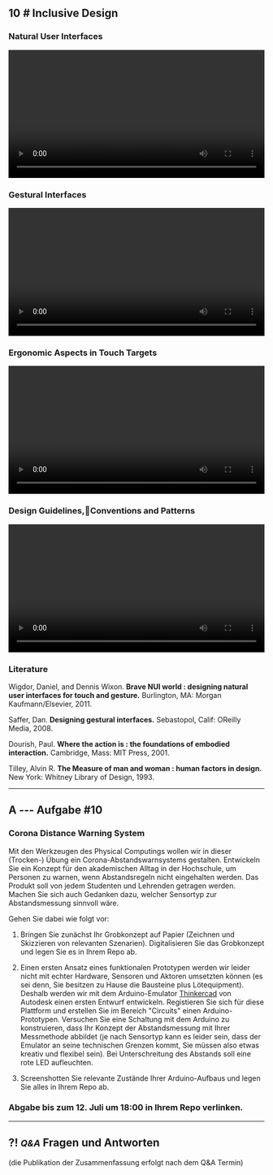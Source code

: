 ## **10 _#_** Inclusive Design

### Natural User Interfaces
<video controls width="100%"> 
    <source src="https://lehre.gabriel-rausch.de/HFU/IFD_SoSe20/L10/L10_01_Natural_User_Interfaces.mp4" type="video/mp4"> 
    <a href="https://lehre.gabriel-rausch.de/HFU/IFD_SoSe20/L10/L10_01_Natural_User_Interfaces.mp4">Zum Video</a>
</video>

### Gestural Interfaces
<video controls width="100%"> 
    <source src="https://lehre.gabriel-rausch.de/HFU/IFD_SoSe20/L10/L10_02_Gestural_Interfaces.mp4" type="video/mp4"> 
    <a href="https://lehre.gabriel-rausch.de/HFU/IFD_SoSe20/L10/L10_02_Gestural_Interfaces.mp4">Zum Video</a>
</video>

### Ergonomic Aspects in Touch Targets
<video controls width="100%"> 
    <source src="https://lehre.gabriel-rausch.de/HFU/IFD_SoSe20/L10/L10_03_Ergonomic_Aspects_in_Touch_Targets.mp4" type="video/mp4"> 
    <a href="https://lehre.gabriel-rausch.de/HFU/IFD_SoSe20/L10/L10_03_Ergonomic_Aspects_in_Touch_Targets.mp4">Zum Video</a>
</video>

### Design Guidelines,Conventions and Patterns
<video controls width="100%"> 
    <source src="https://lehre.gabriel-rausch.de/HFU/IFD_SoSe20/L10/L10_04_Design_Guidelines.mp4" type="video/mp4"> 
    <a href="https://lehre.gabriel-rausch.de/HFU/IFD_SoSe20/L10/L10_04_Design_Guidelines.mp4">Zum Video</a>
</video>



### Literature

Wigdor, Daniel, and Dennis Wixon. **Brave NUI world : designing natural user interfaces for touch and gesture.** Burlington, MA: Morgan Kaufmann/Elsevier, 2011.

Saffer, Dan. **Designing gestural interfaces.** Sebastopol, Calif: OReilly Media, 2008.

Dourish, Paul. **Where the action is : the foundations of embodied interaction.** Cambridge, Mass: MIT Press, 2001.

Tilley, Alvin R. **The Measure of man and woman : human factors in design.** New York: Whitney Library of Design, 1993.

---


## **A _---_** Aufgabe #10
### Corona Distance Warning System

Mit den Werkzeugen des Physical Computings wollen wir in dieser (Trocken-) Übung ein Corona-Abstandswarnsystems gestalten. Entwickeln Sie ein Konzept für den akademischen Alltag in der Hochschule, um Personen zu warnen, wenn Abstandsregeln nicht eingehalten werden. Das Produkt soll von jedem Studenten und Lehrenden getragen werden. Machen Sie sich auch Gedanken dazu, welcher Sensortyp zur Abstandsmessung sinnvoll wäre.

Gehen Sie dabei wie folgt vor:

1. Bringen Sie zunächst Ihr Grobkonzept auf Papier (Zeichnen und Skizzieren von relevanten Szenarien). Digitalisieren Sie das Grobkonzept und legen Sie es in Ihrem Repo ab.

2. Einen ersten Ansatz eines funktionalen Prototypen werden wir leider nicht mit echter Hardware, Sensoren und Aktoren umsetzten können (es sei denn, Sie besitzen zu Hause die Bausteine plus Lötequipment). Deshalb werden wir mit dem Arduino-Emulator [Thinkercad](https://www.tinkercad.com/dashboard) von Autodesk einen ersten Entwurf entwickeln. Registieren Sie sich für diese Plattform und erstellen Sie im Bereich "Circuits" einen Arduino-Prototypen. Versuchen Sie eine Schaltung mit dem Arduino zu konstruieren, dass Ihr Konzept der Abstandsmessung mit Ihrer Messmethode abbildet (je nach Sensortyp kann es leider sein, dass der Emulator an seine technischen Grenzen kommt, Sie müssen also etwas kreativ und flexibel sein). Bei Unterschreitung des Abstands soll eine rote LED aufleuchten.

3. Screenshotten Sie relevante Zustände Ihrer Arduino-Aufbaus und legen Sie alles in Ihrem Repo ab.


### Abgabe bis zum 12. Juli um 18:00 in Ihrem Repo verlinken.


---


## **?! _<small>Q&A</small>_** Fragen und Antworten
(die Publikation der Zusammenfassung erfolgt nach dem Q&A Termin)